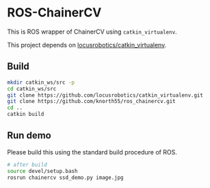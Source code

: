 # ROS-ChainerCV

This is ROS wrapper of ChainerCV using `catkin_virtualenv`.

This project depends on [locusrobotics/catkin_virtualenv](https://github.com/locusrobotics/catkin_virtualenv).

## Build 

```bash
mkdir catkin_ws/src -p
cd catkin_ws/src
git clone https://github.com/locusrobotics/catkin_virtualenv.git
git clone https://github.com/knorth55/ros_chainercv.git
cd ..
catkin build
```

## Run demo

Please build this using the standard build procedure of ROS.

```bash
# after build
source devel/setup.bash
rosrun chainercv ssd_demo.py image.jpg
```
